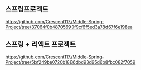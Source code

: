 ## 스프링프로젝트
https://github.com/Crescent117/Middle-Spring-Project/tree/37064f0b48705690f9cf6f5ed3a78d67f6e198ea

## 스프링 + 리엑트 프로젝트
https://github.com/Crescent117/Middle-Spring-Project/tree/5bf249be0720b1886dbd93d95d6b8fbc082f7059